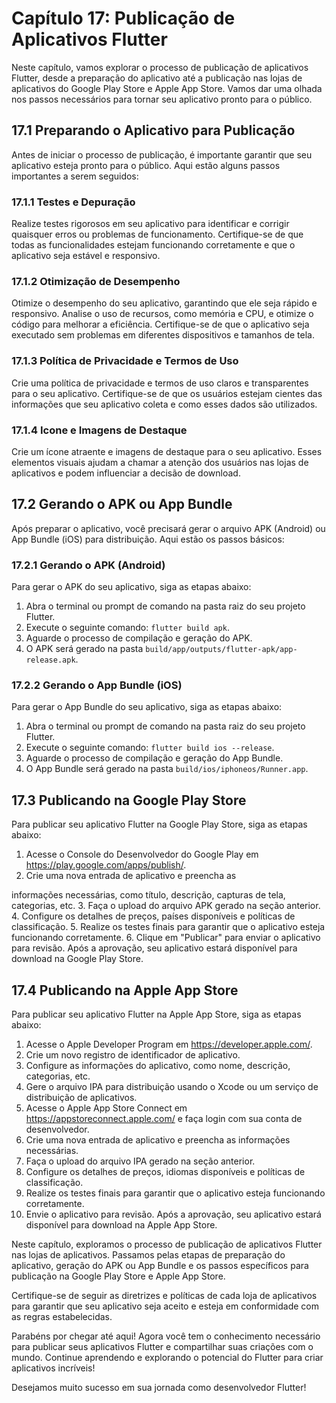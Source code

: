 # Capítulo 17: Publicação de Aplicativos Flutter

Neste capítulo, vamos explorar o processo de publicação de aplicativos Flutter, desde a preparação do aplicativo até a publicação nas lojas de aplicativos do Google Play Store e Apple App Store. Vamos dar uma olhada nos passos necessários para tornar seu aplicativo pronto para o público.

## 17.1 Preparando o Aplicativo para Publicação

Antes de iniciar o processo de publicação, é importante garantir que seu aplicativo esteja pronto para o público. Aqui estão alguns passos importantes a serem seguidos:

### 17.1.1 Testes e Depuração

Realize testes rigorosos em seu aplicativo para identificar e corrigir quaisquer erros ou problemas de funcionamento. Certifique-se de que todas as funcionalidades estejam funcionando corretamente e que o aplicativo seja estável e responsivo.

### 17.1.2 Otimização de Desempenho

Otimize o desempenho do seu aplicativo, garantindo que ele seja rápido e responsivo. Analise o uso de recursos, como memória e CPU, e otimize o código para melhorar a eficiência. Certifique-se de que o aplicativo seja executado sem problemas em diferentes dispositivos e tamanhos de tela.

### 17.1.3 Política de Privacidade e Termos de Uso

Crie uma política de privacidade e termos de uso claros e transparentes para o seu aplicativo. Certifique-se de que os usuários estejam cientes das informações que seu aplicativo coleta e como esses dados são utilizados.

### 17.1.4 Icone e Imagens de Destaque

Crie um ícone atraente e imagens de destaque para o seu aplicativo. Esses elementos visuais ajudam a chamar a atenção dos usuários nas lojas de aplicativos e podem influenciar a decisão de download.

## 17.2 Gerando o APK ou App Bundle

Após preparar o aplicativo, você precisará gerar o arquivo APK (Android) ou App Bundle (iOS) para distribuição. Aqui estão os passos básicos:

### 17.2.1 Gerando o APK (Android)

Para gerar o APK do seu aplicativo, siga as etapas abaixo:

1. Abra o terminal ou prompt de comando na pasta raiz do seu projeto Flutter.
2. Execute o seguinte comando: `flutter build apk`.
3. Aguarde o processo de compilação e geração do APK.
4. O APK será gerado na pasta `build/app/outputs/flutter-apk/app-release.apk`.

### 17.2.2 Gerando o App Bundle (iOS)

Para gerar o App Bundle do seu aplicativo, siga as etapas abaixo:

1. Abra o terminal ou prompt de comando na pasta raiz do seu projeto Flutter.
2. Execute o seguinte comando: `flutter build ios --release`.
3. Aguarde o processo de compilação e geração do App Bundle.
4. O App Bundle será gerado na pasta `build/ios/iphoneos/Runner.app`.

## 17.3 Publicando na Google Play Store

Para publicar seu aplicativo Flutter na Google Play Store, siga as etapas abaixo:

1. Acesse o Console do Desenvolvedor do Google Play em https://play.google.com/apps/publish/.
2. Crie uma nova entrada de aplicativo e preencha as

 informações necessárias, como título, descrição, capturas de tela, categorias, etc.
3. Faça o upload do arquivo APK gerado na seção anterior.
4. Configure os detalhes de preços, países disponíveis e políticas de classificação.
5. Realize os testes finais para garantir que o aplicativo esteja funcionando corretamente.
6. Clique em "Publicar" para enviar o aplicativo para revisão. Após a aprovação, seu aplicativo estará disponível para download na Google Play Store.

## 17.4 Publicando na Apple App Store

Para publicar seu aplicativo Flutter na Apple App Store, siga as etapas abaixo:

1. Acesse o Apple Developer Program em https://developer.apple.com/.
2. Crie um novo registro de identificador de aplicativo.
3. Configure as informações do aplicativo, como nome, descrição, categorias, etc.
4. Gere o arquivo IPA para distribuição usando o Xcode ou um serviço de distribuição de aplicativos.
5. Acesse o Apple App Store Connect em https://appstoreconnect.apple.com/ e faça login com sua conta de desenvolvedor.
6. Crie uma nova entrada de aplicativo e preencha as informações necessárias.
7. Faça o upload do arquivo IPA gerado na seção anterior.
8. Configure os detalhes de preços, idiomas disponíveis e políticas de classificação.
9. Realize os testes finais para garantir que o aplicativo esteja funcionando corretamente.
10. Envie o aplicativo para revisão. Após a aprovação, seu aplicativo estará disponível para download na Apple App Store.

Neste capítulo, exploramos o processo de publicação de aplicativos Flutter nas lojas de aplicativos. Passamos pelas etapas de preparação do aplicativo, geração do APK ou App Bundle e os passos específicos para publicação na Google Play Store e Apple App Store.

Certifique-se de seguir as diretrizes e políticas de cada loja de aplicativos para garantir que seu aplicativo seja aceito e esteja em conformidade com as regras estabelecidas.

Parabéns por chegar até aqui! Agora você tem o conhecimento necessário para publicar seus aplicativos Flutter e compartilhar suas criações com o mundo. Continue aprendendo e explorando o potencial do Flutter para criar aplicativos incríveis!

Desejamos muito sucesso em sua jornada como desenvolvedor Flutter!